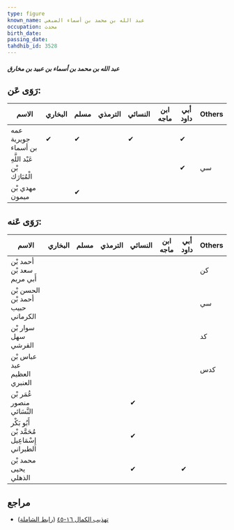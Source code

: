 ```yaml
---
type: figure
known_name: عبد الله بن محمد بن أسماء الضبعي
occupation: محدث
birth_date:
passing_date:
tahdhib_id: 3528
---
```

##### عبد الله بن محمد بن أسماء بن عبيد بن مخارق

## رَوَى عَن:
| الاسم                         | البخاري | مسلم | الترمذي | النسائي | ابن ماجه | أبي داود | Others |
| ----------------------------- | ------- | ---- | ------- | ------- | -------- | -------- | ------ |
| عمه جويرية بن أسماء           | ✔       | ✔    |         | ✔       |          | ✔        |        |
| عَبْد اللَّهِ بْن الْمُبَارَك |         |      |         |         |          | ✔        | سي     |
| مهدي بْن ميمون                |         | ✔    |         |         |          |          |        |
## رَوَى عَنه:
| الاسم                                         | البخاري | مسلم | الترمذي | النسائي | ابن ماجه | أبي داود | Others |
| --------------------------------------------- | ------- | ---- | ------- | ------- | -------- | -------- | ------ |
| أحمد بْن سعد بْن أَبي مريم                    |         |      |         |         |          |          | كن     |
| الحسن بْن أحمد بْن حبيب الكرماني              |         |      |         |         |          |          | سي     |
| سوار بْن سهل القرشي                           |         |      |         |         |          |          | كد     |
| عباس بْن عبد العظيم العنبري                   |         |      |         |         |          |          | كدس    |
| عُمَر بْن منصور النَّسَائي                    |         |      |         | ✔       |          |          |        |
| أَبُو بَكْر مُحَمَّد بْن إِسْمَاعِيل الطبراني |         |      |         | ✔       |          |          |        |
| محمد بْن يحيى الذهلي                          |         |      |         | ✔       |          | ✔        |        |
## مراجع
- [تهذيب الكمال ١٦-٤٥](obsidian://open?vault=Tahdhib-al-Kamal&file=Figures/٣٥٢٨-عبد%20الله%20بن%20محمد%20بن%20أسماء%20بن%20عبيد%20بن%20مخارق) ([رابط الشاملة](https://shamela.ws/book/3722/8038))
